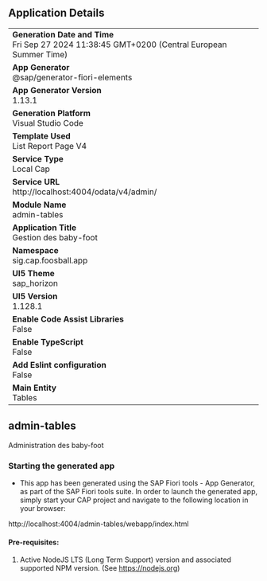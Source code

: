 ## Application Details
|               |
| ------------- |
|**Generation Date and Time**<br>Fri Sep 27 2024 11:38:45 GMT+0200 (Central European Summer Time)|
|**App Generator**<br>@sap/generator-fiori-elements|
|**App Generator Version**<br>1.13.1|
|**Generation Platform**<br>Visual Studio Code|
|**Template Used**<br>List Report Page V4|
|**Service Type**<br>Local Cap|
|**Service URL**<br>http://localhost:4004/odata/v4/admin/
|**Module Name**<br>admin-tables|
|**Application Title**<br>Gestion des baby-foot|
|**Namespace**<br>sig.cap.foosball.app|
|**UI5 Theme**<br>sap_horizon|
|**UI5 Version**<br>1.128.1|
|**Enable Code Assist Libraries**<br>False|
|**Enable TypeScript**<br>False|
|**Add Eslint configuration**<br>False|
|**Main Entity**<br>Tables|

## admin-tables

Administration des baby-foot

### Starting the generated app

-   This app has been generated using the SAP Fiori tools - App Generator, as part of the SAP Fiori tools suite.  In order to launch the generated app, simply start your CAP project and navigate to the following location in your browser:

http://localhost:4004/admin-tables/webapp/index.html

#### Pre-requisites:

1. Active NodeJS LTS (Long Term Support) version and associated supported NPM version.  (See https://nodejs.org)


